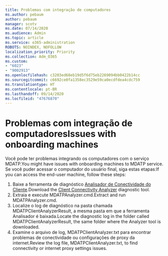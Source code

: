 ```yaml
---
title: Problemas com integração de computadores
ms.author: pebaum
author: pebaum
manager: scotv
ms.date: 07/14/2020
ms.audience: Admin
ms.topic: article
ms.service: o365-administration
ROBOTS: NOINDEX, NOFOLLOW
localization_priority: Priority
ms.collection: Adm_O365
ms.custom:
- "6023"
- "9002913"
ms.openlocfilehash: c3203ed68eb19d5f6d75eb2269094bb0422b14cc
ms.sourcegitcommit: c6692ce0fa1358ec3529e59ca0ecdfdea4cdc759
ms.translationtype: HT
ms.contentlocale: pt-BR
ms.lasthandoff: 09/14/2020
ms.locfileid: "47676870"
---
```

# <a name="issues-with-onboarding-machines"></a><span data-ttu-id="26d2f-102">Problemas com integração de computadores</span><span class="sxs-lookup"><span data-stu-id="26d2f-102">Issues with onboarding machines</span></span>

<span data-ttu-id="26d2f-103">Você pode ter problemas integrando os computadores com o serviço MDATP.</span><span class="sxs-lookup"><span data-stu-id="26d2f-103">You might have issues with onboarding machines to MDATP service.</span></span> <span data-ttu-id="26d2f-104">Se você puder acessar o computador do usuário final, siga estas etapas:</span><span class="sxs-lookup"><span data-stu-id="26d2f-104">If you can access the end-user machine, follow these steps:</span></span>

1. <span data-ttu-id="26d2f-105">Baixe a ferramenta de diagnóstico [Analisador de Conectividade do Cliente](https://aka.ms/mdatpanalyzer).</span><span class="sxs-lookup"><span data-stu-id="26d2f-105">Download the [Client Connectivity Analyzer](https://aka.ms/mdatpanalyzer) diagnostic tool.</span></span>
2. <span data-ttu-id="26d2f-106">Extraia e execute MDATPAnalyzer.cmd.</span><span class="sxs-lookup"><span data-stu-id="26d2f-106">Extract and run MDATPAnalyzer.cmd.</span></span>
3. <span data-ttu-id="26d2f-107">Localize o log de diagnóstico na pasta chamada MDATPClientAnalyzerResult, a mesma pasta em que a ferramenta Analisador é baixada.</span><span class="sxs-lookup"><span data-stu-id="26d2f-107">Locate the diagnostic log in the folder called MDATPClientAnalyzerResult, the same folder where the Analyzer tool is downloaded.</span></span>
4. <span data-ttu-id="26d2f-108">Examine o arquivo de log, MDATPClientAnalyzer.txt para encontrar problemas de conectividade ou configurações de proxy da internet.</span><span class="sxs-lookup"><span data-stu-id="26d2f-108">Review the log file, MDATPClientAnalyzer.txt, to find connectivity or internet proxy settings issues.</span></span>